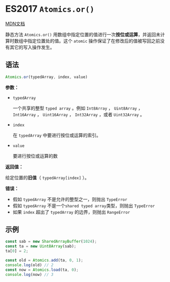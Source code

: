 # ES2017 `Atomics.or()`

[MDN文档](https://developer.mozilla.org/zh-CN/docs/Web/JavaScript/Reference/Global_Objects/Atomics/or)

静态方法 `Atomics.or()` 用数组中指定位置的值进行一次**按位或运算**，并返回未计算时数组中指定位置处的值。这个 `atomic` 操作保证了在修改后的值被写回之前没有其它的写入操作发生。

## 语法

``` javascript
Atomics.or(typedArray, index, value)
```

**参数：**

* `typedArray`

  一个共享的整型 `typed array` 。例如 `Int8Array` ， `Uint8Array` ， `Int16Array` ， `Uint16Array` ， `Int32Array` ，或者 `Uint32Array` 。

* `index`

  在 `typedArray` 中要进行按位或运算的索引。

* `value`

  要进行按位或运算的数

**返回值：**

给定位置的**旧值**（ `typedArray[index]` ）。

**错误：**

* 假如 `typedArray` 不是允许的整型之一，则抛出 `TypeError`
* 假如 `typedArray` 不是一个`shared typed array`类型，则抛出 `TypeError`
* 如果 `index` 超出了 `typedArray` 的边界，则抛出 `RangeError`

## 示例

``` javascript
const sab = new SharedArrayBuffer(1024);
const ta = new Uint8Array(sab);
ta[0] = 2;

const old = Atomics.add(ta, 0, 1);
console.log(old) // 2
const now = Atomics.load(ta, 0);
console.log(now) // 3
```
